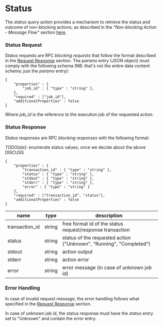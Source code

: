 Status
===

The *status query* action provides a mechanism to retrieve the status and
outcome of non-blocking actions, as described in the *"Non-blocking
Action - Message Flow"* section [here][1].

### Status Request

Status requests are RPC *blocking requests* that follow the format described in
the [Request Response][1] section. The *params* entry (JSON object) must comply
with the following schema (NB: that's not the entire data content schema; just
the *params* entry):

```
{
    "properties" : {
        "job_id" : { "type" : "string" },
    },
    "required" : ["job_id"],
    "additionalProperties" : false
}
```

Where *job_id* is the reference to the execution job of the requested action.

### Status Response

Status responses are RPC *blocking responses* with the following format:

*TODO(ale):* enumerate status values, once we decide about the above DISCUSS

```
{
    "properties" : {
        "transaction_id" : { "type" : "string" },
        "status" : { "type" : "string" },
        "stdout" : { "type" : "string" },
        "stderr" : { "type" : "string" },
        "error" : { "type" : "string" }
    },
    "required" : ["transaction_id", "status"],
    "additionalProperties" : false
}
```

| name | type | description
|------|------|------------
| transaction_id | string | free format id of the status request/response transaction
| status | string | status of the requested action ("Unknown", "Running", "Completed")
| stdout | string | action output
| stderr | string | action error
| error | string | error message (in case of unknown job id)

### Error Handling

In case of invalid request message, the error handling follows what specified
in the [Request Response][1] section.

In case of unknown job id, the status response must have the *status* entry set
to "Unknown" and contain the *error* entry.

[1]: request_response.md
